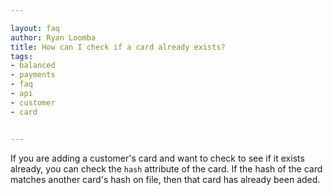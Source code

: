 ```yaml
---

layout: faq
author: Ryan Loomba
title: How can I check if a card already exists?
tags:
- balanced
- payments
- faq
- api
- customer
- card


---
```


If you are adding a customer's card and want to check to see if it exists already, you can check the `hash` attribute of the card. If the hash of the card matches another card's hash on file, then that card has already been aded.
